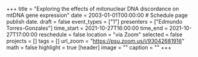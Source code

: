 +++
title = "Exploring the effects of mitonuclear DNA discordance on mtDNA gene expression"
date = 2003-01-01T00:00:00  # Schedule page publish date.
draft = false
event_types = ["1"]
presenters = ["Edmundo Torres-Gonzales"]
time_start = 2021-10-27T16:00:00
time_end = 2021-10-27T17:00:00
reschedule = false
location = "via Zoom"
selected = false
projects = []
tags = []
url_zoom = "https://psu.zoom.us/j/93042681916"
math = false
highlight = true
[header]
image = ""
caption = ""
+++
